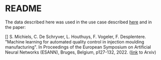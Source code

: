 # README

The data described here was used in the use case described <a href="https://ai4im551107933.wordpress.com/use-case-1a-quality-control-on-sorting-bins-using-simulated-data/">here</a> and in the paper:

[] S. Michiels, C. De Schryver, L. Houthuys, F. Vogeler, F. Desplentere. "Machine learning for automated quality control in injection moulding manufacturing". In Proceedings of the European Symposium on Artificial Neural Networks (ESANN), Bruges, Belgium, p127-132, 2022. (<a href="https://arxiv.org/abs/2206.15285">link</a> to Arxiv)

